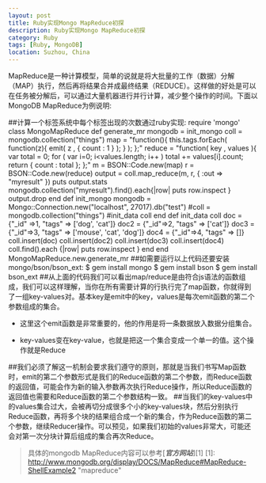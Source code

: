 ```yaml
---
layout: post
title: Ruby实现Mongo MapReduce初探
description: Ruby实现Mongo MapReduce初探
category: Ruby
tags: [Ruby, MongoDB]
location: Suzhou, China
---
```

MapReduce是一种计算模型，简单的说就是将大批量的工作（数据）分解（MAP）执行，然后再将结果合并成最终结果（REDUCE）。这样做的好处是可以在任务被分解后，可以通过大量机器进行并行计算，减少整个操作的时间。下面以MongoDB MapReduce为例说明:

##计算一个标签系统中每个标签出现的次数通过ruby实现:
	require 'mongo'
	class MongoMapReduce
		def generate_mr
			mongodb = init_mongo
			coll = mongodb.collection("things")
			map = "function(){
				this.tags.forEach(
				   function(z){
						emit( z , { count : 1 } );
					}
				);
			};"
			reduce = "function( key , values ){
				var total = 0;
				for ( var i=0; i<values.length; i++ )
					total += values[i].count;
				return { count : total };
			};"
			m = BSON::Code.new(map)
			r = BSON::Code.new(reduce)
			output = coll.map_reduce(m, r, { :out => "myresult" })
			puts output.stats
			mongodb.collection("myresult").find().each{|row| puts row.inspect }
			output.drop
		end
		def init_mongo
			mongodb = Mongo::Connection.new("localhost", 27017).db("test")
			#coll = mongodb.collection("things")
			#init_data coll
		end
		def init_data coll
			doc = {"_id" =>1,  "tags" => ['dog', 'cat']}
			doc2 = {"_id"=>2, "tags" => ['cat']}
			doc3 = {"_id"=>3, "tags" => ['mouse', 'cat', 'dog']}
			doc4 = {"_id"=>4, "tags" => []}
			coll.insert(doc)
			coll.insert(doc2)
			coll.insert(doc3)
			coll.insert(doc4)
			coll.find().each {|row| puts row.inspect }
		end
	end
	MongoMapReduce.new.generate_mr
##如需要运行以上代码还要安装mongo/bson/bson_ext:
	$ gem install mongo
	$ gem install bson
	$ gem install bson_ext
##从上面的代码我们可以看出map/reduce是由符合js语法的函数组成，我们可以这样理解，当你在所有需要计算的行执行完了map函数，你就得到了一组key-values对。基本key是emit中的key，values是每次emit函数的第二个参数组成的集合。

 - 这里这个emit函数是非常重要的，他的作用是将一条数据放入数据分组集合。

 - key-values变在key-value，也就是把这一个集合变成一个单一的值。这个操作就是Reduce

##我们必须了解这一机制会要求我们遵守的原则，那就是当我们书写Map函数时，emit的第二个参数形式是我们的Reduce函数的第二个参数，而Reduce函数的返回值，可能会作为新的输入参数再次执行Reduce操作，所以Reduce函数的返回值也需要和Reduce函数的第二个参数结构一致。
##当我们的key-values中的values集合过大，会被再切分成很多个小的key-values块，然后分别执行Reduce函数，再将多个块的结果组合成一个新的集合，作为Reduce函数的第二个参数，继续Reducer操作。可以预见，如果我们初始的values非常大，可能还会对第一次分块计算后组成的集合再次Reduce。

> 具体的mongodb MapReduce内容可以参考[***官方网站***][1]
  [1]: http://www.mongodb.org/display/DOCS/MapReduce#MapReduce-ShellExample2 "mapreduce"
